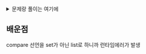 <details>
  <summary>문제랑 풀이는 여기에</summary>
  
  ### 문제

  Given an integer array nums, return true if any value appears at least twice in the array, and return false if every element is distinct.

  ### 풀이
  ```python
  class Solution:
      def containsDuplicate(self, nums: List[int]) -> bool:
          
          compare = set()

          for num in nums:
              if num in compare:
                  return True
          
              compare.add(num)
          
          return False
  ```

  ### 런타임 & 메모리
  1. Runtime
    1423ms
  2. Memory
    26MB

</details>



배운점
---
compare 선언을 set가 아닌 list로 하니까 런타임에러가 발생
